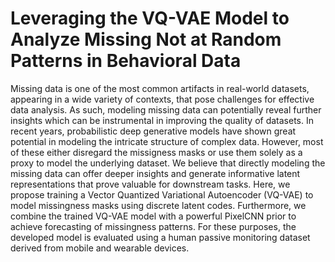 # Leveraging the VQ-VAE Model to Analyze Missing Not at Random Patterns in Behavioral Data 
Missing data is one of the most common artifacts in real-world datasets, appearing in a wide variety of contexts, that pose challenges for effective data analysis. As such, modeling missing data can potentially reveal further insights which can be instrumental in improving the quality of datasets. In recent years, probabilistic deep generative models have shown great potential in modeling the intricate structure of complex data. However, most of these either disregard the missigness masks or use them solely as a proxy to model the underlying dataset. We believe that directly modeling the missing data can offer deeper insights and generate informative latent representations that prove valuable for downstream tasks. Here, we propose training a Vector Quantized Variational Autoencoder (VQ-VAE) to model missingness masks using discrete latent codes. Furthermore, we combine the trained VQ-VAE model with a powerful PixelCNN prior to achieve forecasting of missingness patterns. For these purposes, the developed model is evaluated using a human passive monitoring dataset derived from mobile and wearable devices.

